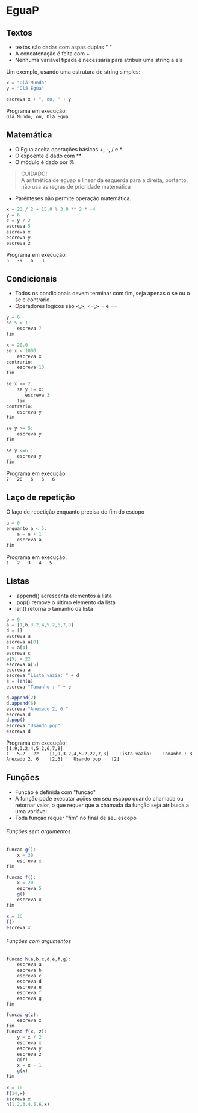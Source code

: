 # EguaP

## Textos
* textos são dadas com aspas duplas " "
* A concatenação é feita com +
* Nenhuma variável tipada é necessária para atribuir uma string a ela

Um exemplo, usando uma estrutura de string simples:

```javascript
x = "Olá Mundo"
y = "Olá Egua"

escreva x + ", ou, " + y
```

Programa em execução:  
`Olá Mundo, ou, Olá Egua`

## Matemática
* O Egua aceita operações básicas +, -, / e \*
* O expoente é dado com \*\* 
* O módulo é dado por %

> CUIDADO!   
> A aritmética de eguap é linear da esquerda para a direita, portanto, não usa as regras de prioridade matemática

* Parênteses não permite operação matemática.

```javascript
x = 23 / 2 + 15.0 % 3.0 ** 2 * -4
y = 6
z = y / 2
escreva 5
escreva x
escreva y
escreva z
```

Programa em execução:  
`5  
-9  
6  
3`

## Condicionais
* Todos os condicionais devem terminar com fim, seja apenas o se ou o se e contrario
* Operadores lógicos são &lt;,&gt;, &lt;=,&gt; = e ==

```javascript
y = 6
se 5 > 1:
    escreva 7
fim

x = 20.0
se x < 1000:
    escreva x
contrario:
    escreva 10
fim

se x == 2:
    se y != x:
       escreva 3
    fim
contrario:
    escreva y
fim

se y >= 5:
    escreva y
fim

se y <=6 :
    escreva y
fim
```

Programa em execução:  
`7  
20  
6  
6  
6`

## Laço de repetição
O laço de repetição enquanto precisa do fim do escopo

```javascript
a = 0
enquanto a < 5:
    a = a + 1
    escreva a
fim
```

Programa em execução:  
`1  
2  
3  
4  
5`

## Listas
* .append\(\) acrescenta elementos à lista
* .pop\(\) remove o último elemento da lista
* len\(\) retorna o tamanho da lista

```javascript
b = 9
a = [1,b,3.2,4,5.2,6,7,8]
d = []
escreva a
escreva a[0]
c = a[4]
escreva c
a[5] = 22
escreva a[5]
escreva a
escreva "Lista vazia: " + d
e = len(a)
escreva "Tamanho : " + e

d.append(2)
d.append(6)
escreva "Anexado 2, 6 "
escreva d
d.pop()
escreva "Usando pop"
escreva d
```

Programa em execução:  
`[1,9,3.2,4,5.2,6,7,8]`    
`1  
5.2  
22   
[1,9,3.2,4,5.2,22,7,8]   
Lista vazia:   
Tamanho : 8   
Anexado 2, 6   
[2,6]   
Usando pop   
[2]`

## Funções
* Função é definida com "funcao"
* A função pode executar ações em seu escopo quando chamada ou retornar valor, o que requer que a chamada da função seja atribuída a uma variável
* Toda função requer "fim" no final de seu escopo

###### Funções sem argumentos
```javascript
funcao g():
	x = 30
	escreva x
fim

funcao f():
	x = 20
	escreva 5
	g()
	escreva x
fim

x = 10
f()
escreva x
```

###### Funções com argumentos
```javascript
funcao h(a,b,c,d,e,f,g):
	escreva a
	escreva b
	escreva c
	escreva d
	escreva e
	escreva f
	escreva g
fim

funcao g(z):
	escreva z
fim
funcao f(x, z):
	y = x / 2
	escreva x
	escreva y
	escreva z
	g(z)
	x = x - 1
	g(x)
fim
		
x = 10
f(14,x)
escreva x
h(1,2,3,4,5,6,x)

```